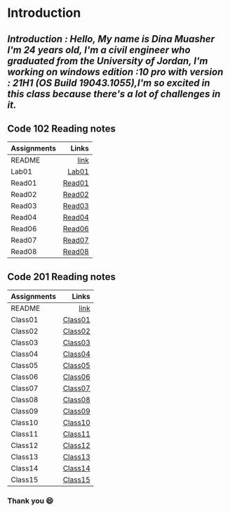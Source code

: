# Introduction

##  *Introduction : Hello, My name is Dina Muasher I'm 24 years old, I'm a civil engineer who graduated from the University of Jordan, I'm working on windows edition :10 pro with version : 21H1 (OS Build 19043.1055),I'm so excited in this class because there's a lot of challenges in it.*

## **Code 102 Reading notes**






 | Assignments| Links|
|--------|-------:|
| README| [link](README.md)|
| Lab01 | [Lab01](Lab01.md)|
| Read01 | [Read01](Read01.md)|
| Read02 | [Read02](Read02.md)|
| Read03 | [Read03](READ03.md)|
| Read04 | [Read04](READ04.md)|
| Read06 | [Read06](READ06.md)|
| Read07 | [Read07](READ07.md)|
| Read08 | [Read08](READ08.md)|








## **Code 201 Reading notes**

 | Assignments| Links|
|--------|-------:|
| README| [link](README.md)|
| Class01 |[Class01](Class01.md) |
| Class02 | [Class02](Class01.md)|
| Class03 | [Class03](Class01.md)|
| Class04 |[Class04](Class01.md) |
| Class05 | [Class05](Class01.md)|
| Class06 |[Class06](Class01.md) |
| Class07 |[Class07](Class01.md) |
| Class08 | [Class08](Class01.md)|
| Class09 | [Class09](Class01.md)|
| Class10 | [Class10](Class01.md)|
| Class11 | [Class11](Class01.md)|
| Class12 | [Class12](Class01.md)|
| Class13 | [Class13](Class01.md)|
| Class14 | [Class14](Class01.md)|
| Class15 | [Class15](Class01.md)|


### Thank you 😄 


